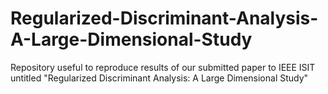 # Regularized-Discriminant-Analysis-A-Large-Dimensional-Study
Repository useful to reproduce results of our submitted paper to IEEE ISIT untitled "Regularized Discriminant Analysis: A Large Dimensional Study"
